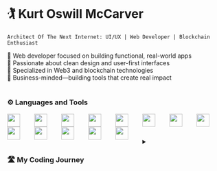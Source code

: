 # 🏌️ Kurt Oswill McCarver

`Architect Of The Next Internet: UI/UX | Web Developer | Blockchain Enthusiast`

🚀 Web developer focused on building functional, real-world apps <br>
🎨 Passionate about clean design and user-first interfaces <br>
🔗 Specialized in Web3 and blockchain technologies <br>
💼 Business-minded—building tools that create real impact <br>

#

### ⚙️ Languages and Tools
<img align="left" width="30px" style="padding-right:30px;" img src="https://cdn.jsdelivr.net/gh/devicons/devicon@latest/icons/typescript/typescript-original.svg" />
<img align="left" width="30px" style="padding-right:30px;" src="https://cdn.jsdelivr.net/gh/devicons/devicon@latest/icons/javascript/javascript-original.svg" />
<img align="left" width="30px" style="padding-right:30px;" src="https://cdn.jsdelivr.net/gh/devicons/devicon@latest/icons/html5/html5-original.svg" />
<img align="left" width="30px" style="padding-right:30px;" src="https://cdn.jsdelivr.net/gh/devicons/devicon@latest/icons/css3/css3-original.svg" /> 
<img align="left" width="30px" style="padding-right:30px;" src="https://cdn.jsdelivr.net/gh/devicons/devicon@latest/icons/tailwindcss/tailwindcss-original.svg" />
<img align="left" width="30px" style="padding-right:30px;" src="https://cdn.jsdelivr.net/gh/devicons/devicon@latest/icons/react/react-original.svg" />
<img align="left" width="30px" style="padding-right:30px;" src="https://cdn.jsdelivr.net/gh/devicons/devicon@latest/icons/nextjs/nextjs-original.svg" />
<img align="left" width="30px" style="padding-right:30px;" src="https://cdn.jsdelivr.net/gh/devicons/devicon@latest/icons/nodejs/nodejs-original.svg" />
<img align="left" width="30px" style="padding-right:30px;" src="https://cdn.jsdelivr.net/gh/devicons/devicon@latest/icons/git/git-original.svg" />
<img align="left" width="30px" style="padding-right:30px;" src="https://cdn.jsdelivr.net/gh/devicons/devicon@latest/icons/supabase/supabase-original.svg" />
<img align="left" width="30px" style="padding-right:30px;" src="https://cdn.jsdelivr.net/gh/devicons/devicon@latest/icons/figma/figma-original.svg" />
<img align="left" width="30px" style="padding-right:30px;" src="https://cdn.jsdelivr.net/gh/devicons/devicon@latest/icons/aftereffects/aftereffects-original.svg" />
<img align="left" width="30px" style="padding-right:30px;" src="https://cdn.jsdelivr.net/gh/devicons/devicon@latest/icons/premierepro/premierepro-original.svg" />
<br>

#

<details>
  <summary><h3>🛣️ My Coding Journey</h3></summary>
  I’ve always been fascinated by technology and passionate about building apps. Inspired by talented classmates in my first year of college, I joined AWS Spade as a student developer to sharpen my skills and grow my network. Participating in hackathons and tech events helped me connect with industry leaders and fueled my interest in blockchain and crypto. Believing blockchain is the future, I joined the Base Buildathon with the project NameThat. You can learn more about my journey on my <a href="https://www.linkedin.com/in/kurt-oswill/">LinkedIn</a> profile.
</details>









